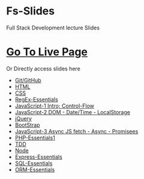 # Fs-Slides 
Full Stack Development lecture Slides 

# [Go To Live Page](https://qasimtalkin.github.io/FS-SlideDeck/)
Or Directly access slides here
* [Git/GitHub](https://qasimtalkin.github.io/FS-SlideDeck/embeded/GIT-Essentials.html)
* [HTML](https://qasimtalkin.github.io/FS-SlideDeck/embeded/HTML5-Essentials.html)
* [CSS](https://qasimtalkin.github.io/FS-SlideDeck/embeded/CSS-Essentials.html)
* [RegEx-Essentials](https://qasimtalkin.github.io/FS-SlideDeck/embeded/RegEx-Essentials.html)
* [JavaScript-1 Intro; Control-Flow](https://qasimtalkin.github.io/FS-SlideDeck/embeded/JS-Essentials.html)
* [JavaScript-2 DOM - Date/Time - LocalStorage](https://qasimtalkin.github.io/FS-SlideDeck/embeded/JS-Essentials2.html)
* [jQuery](https://qasimtalkin.github.io/FS-SlideDeck/embeded/jQuery-Essentials3.html)
* [BootStrap](https://qasimtalkin.github.io/FS-SlideDeck/embeded/BootStrap-Essentials.html)
* [JavaScript-3 Async JS fetch - Async - Promisees](https://qasimtalkin.github.io/FS-SlideDeck/embeded/Js-Essentials3.html)
* [PHP-Essentials1](https://qasimtalkin.github.io/FS-SlideDeck/embeded/PHP-Essentials1.html)
* [TDD](https://qasimtalkin.github.io/FS-SlideDeck/embeded/TDD.html)
* [Node](https://qasimtalkin.github.io/FS-SlideDeck/embeded/Node-Essentials.html)
* [Express-Essentials](https://qasimtalkin.github.io/FS-SlideDeck/embeded/Express.html)
* [SQL-Essentials](https://qasimtalkin.github.io/FS-SlideDeck/embeded/SQL-Essentials.html)
* [ORM-Essentials](https://qasimtalkin.github.io/FS-SlideDeck/embeded/ORM-Essentials.html)